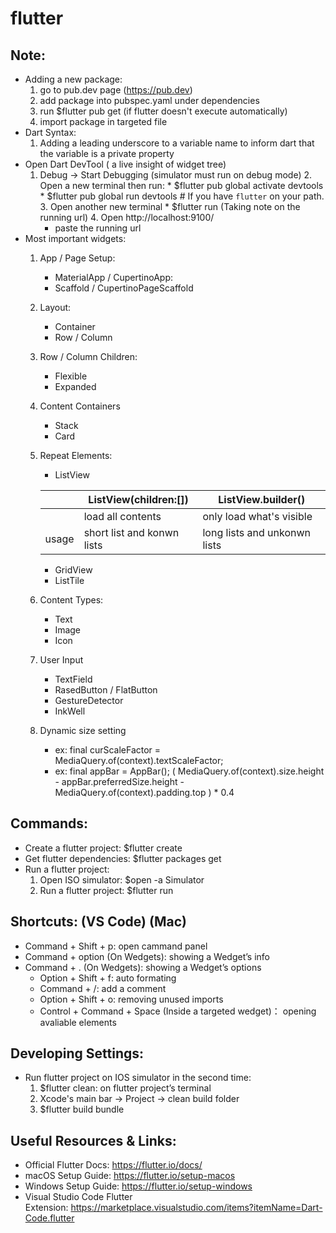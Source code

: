 # flutter

## Note:
  * Adding a new package:
    1. go to pub.dev page (https://pub.dev)
    2. add package into pubspec.yaml under dependencies   
    3. run $flutter pub get (if flutter doesn't execute automatically)
    4. import package in targeted file
  * Dart Syntax:
    1. Adding a leading underscore to a variable name to inform dart that the variable is a private property
  * Open Dart DevTool ( a live insight of widget tree)
    1. Debug -> Start Debugging (simulator must run on debug mode)
		2. Open a new terminal then run:
			  * $flutter pub global activate devtools
			  * $flutter pub global run devtools   # If you have `flutter` on your path.
		3. Open another new terminal
			  * $flutter run (Taking note on the running url)
		4. Open http://localhost:9100/
        * paste the running url 
  * Most important widgets: 
    1. App / Page Setup:
        * MaterialApp / CupertinoApp: 
        * Scaffold / CupertinoPageScaffold
    2. Layout:
        * Container
        * Row / Column
    3. Row / Column Children:
        * Flexible
        * Expanded
    4. Content Containers
        * Stack
        * Card
    5. Repeat Elements:
        * ListView

        ||  ListView(children:[]) |  ListView.builder()  |
        |---|---|---|
        ||   load all contents   |  only load what's visible |
        |usage| short list and konwn lists | long lists and unkonwn lists|


        * GridView
        * ListTile
    6. Content Types:
        * Text
        * Image
        * Icon
    7. User Input
        * TextField
        * RasedButton / FlatButton
        * GestureDetector
        * InkWell
    8. Dynamic size setting
        * ex: final curScaleFactor = MediaQuery.of(context).textScaleFactor;
        * ex: final appBar = AppBar();
            ( MediaQuery.of(context).size.height - appBar.preferredSize.height - MediaQuery.of(context).padding.top ) * 0.4
## Commands: 
  * Create a flutter project: $flutter create <project name>
  * Get flutter dependencies: $flutter packages get
  * Run a flutter project:
    1. Open ISO simulator: $open -a Simulator
    2. Run a flutter project: $flutter run

## Shortcuts: (VS Code) (Mac)
  * Command + Shift + p: open cammand panel
  * Command + option (On Wedgets): showing a Wedget’s info
  * Command + . (On Wedgets): showing a Wedget’s options
	* Option + Shift + f: auto formating
	* Command + /: add a comment 
	* Option + Shift + o: removing unused imports
	* Control + Command + Space (Inside a targeted wedget)： opening avaliable elements

## Developing Settings:
  * Run flutter project on IOS simulator in the second time:
	  1. $flutter clean: on flutter project’s terminal
    2. Xcode's main bar -> Project -> clean build folder
	  3. $flutter build bundle
 
## Useful Resources & Links:
  * Official Flutter Docs: https://flutter.io/docs/
  * macOS Setup Guide: https://flutter.io/setup-macos
  * Windows Setup Guide: https://flutter.io/setup-windows
  * Visual Studio Code Flutter Extension: https://marketplace.visualstudio.com/items?itemName=Dart-Code.flutter